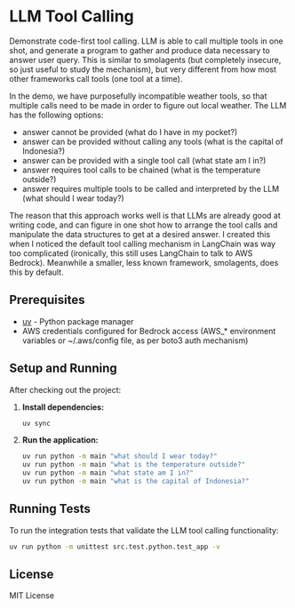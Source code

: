 # LLM Tool Calling

Demonstrate code-first tool calling. LLM is able to call multiple tools in one shot, and generate a program to gather and produce data necessary to answer user query. This is similar to smolagents (but completely insecure, so just useful to study the mechanism), but very different from how most other frameworks call tools (one tool at a time).

In the demo, we have purposefully incompatible weather tools, so that multiple calls need to be made in order to figure out local weather. The LLM has the following options:
- answer cannot be provided (what do I have in my pocket?)
- answer can be provided without calling any tools (what is the capital of Indonesia?)
- answer can be provided with a single tool call (what state am I in?)
- answer requires tool calls to be chained (what is the temperature outside?)
- answer requires multiple tools to be called and interpreted by the LLM (what should I wear today?)

The reason that this approach works well is that LLMs are already good at writing code, and can figure in one shot how to arrange the tool calls and manipulate the data structures to get at a desired answer. I created this when I noticed the default tool calling mechanism in LangChain was way too complicated (ironically, this still uses LangChain to talk to AWS Bedrock). Meanwhile a smaller, less known framework, smolagents, does this by default. 

## Prerequisites

- [uv](https://docs.astral.sh/uv/) - Python package manager
- AWS credentials configured for Bedrock access (AWS_* environment variables or ~/.aws/config file, as per boto3 auth mechanism)

## Setup and Running

After checking out the project:

1. **Install dependencies:**
   ```bash
   uv sync
   ```

2. **Run the application:**
   ```bash
   uv run python -m main "what should I wear today?"
   uv run python -m main "what is the temperature outside?"
   uv run python -m main "what state am I in?"
   uv run python -m main "what is the capital of Indonesia?"
   ```

## Running Tests

To run the integration tests that validate the LLM tool calling functionality:

```bash
uv run python -m unittest src.test.python.test_app -v
```

## License

MIT License